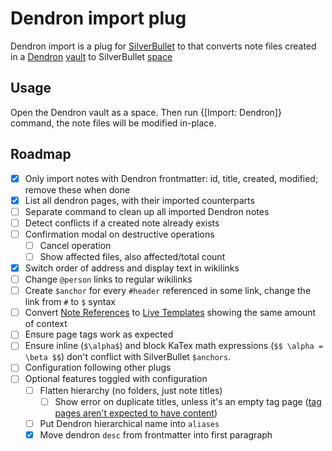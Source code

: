 # Dendron import plug

Dendron import is a plug for [SilverBullet](https://silverbullet.md) to that converts note files created in a [Dendron](https://www.dendron.so/) [vault](https://wiki.dendron.so/notes/6682fca0-65ed-402c-8634-94cd51463cc4/) to SilverBullet [space](https://silverbullet.md/Spaces)

## Usage

Open the Dendron vault as a space. Then run {[Import: Dendron]} command, the note files will be modified in-place.

## Roadmap

- [x] Only import notes with Dendron frontmatter: id, title, created, modified; remove these when done
- [x] List all dendron pages, with their imported counterparts
- [ ] Separate command to clean up all imported Dendron notes
- [ ] Detect conflicts if a created note already exists
- [ ] Confirmation modal on destructive operations
  - [ ] Cancel operation
  - [ ] Show affected files, also affected/total count
- [x] Switch order of address and display text in wikilinks
- [ ] Change `@person` links to regular wikilinks
- [ ] Create `$anchor` for every `#header` referenced in some link, change the link from `#` to `$` syntax
- [ ] Convert [Note References](https://wiki.dendron.so/notes/f1af56bb-db27-47ae-8406-61a98de6c78c/) to [Live Templates](https://silverbullet.md/Live%20Templates) showing the same amount of context
- [ ] Ensure page tags work as expected
- [ ] Ensure inline (`$\alpha$`) and block KaTex math expressions (`$$ \alpha = \beta $$`) don't conflict with SilverBullet `$anchors`.
- [ ] Configuration following other plugs
- [ ] Optional features toggled with configuration
  - [ ] Flatten hierarchy (no folders, just note titles)
    - [ ] Show error on duplicate titles, unless it's an empty tag page ([tag pages aren't expected to have content](https://github.com/silverbulletmd/silverbullet/issues/98))
  - [ ] Put Dendron hierarchical name into `aliases`
  - [x] Move dendron `desc` from frontmatter into first paragraph
